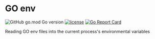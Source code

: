 # GO env

![GitHub go.mod Go version](https://img.shields.io/github/go-mod/go-version/arthurkay/env)
[![license](http://img.shields.io/badge/license-MIT-blue.svg)](https://github.com/arthurkay/env/blob/master/LICENSE)
[![Go Report Card](https://goreportcard.com/badge/github.com/arthurkay/env)](https://goreportcard.com/report/github.com/arthurkay/env)


Reading GO env files into the current process's environmental variables
